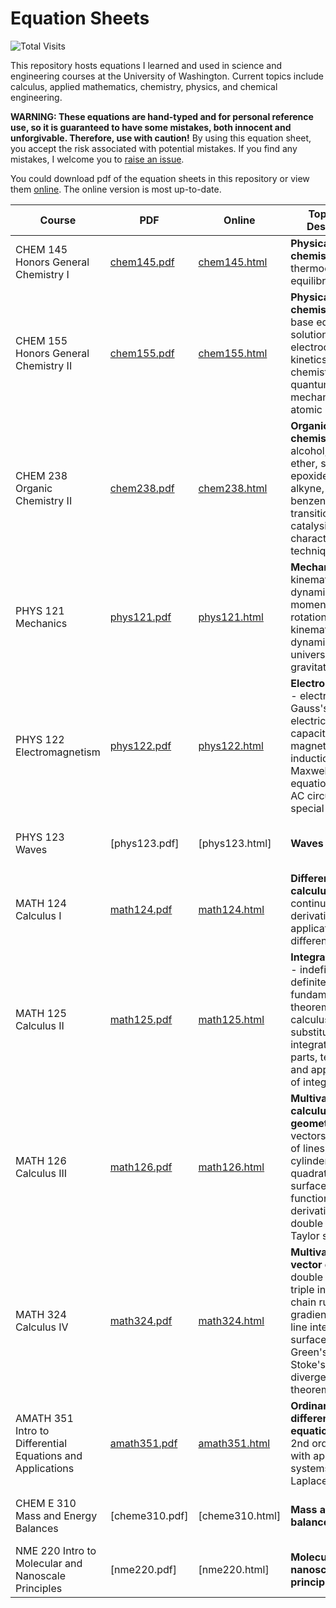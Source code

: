# Equation Sheets
![Total Visits](https://pv-badge.herokuapp.com/total.svg?repo_id=tengjuilin-equation-sheets)

This repository hosts equations I learned and used in science and engineering courses at the University of Washington. Current topics include calculus, applied mathematics, chemistry, physics, and chemical engineering.

**WARNING: These equations are hand-typed and for personal reference use, so it is guaranteed to have some mistakes, both innocent and unforgivable. Therefore, use with caution!** By using this equation sheet, you accept the risk associated with potential mistakes. If you find any mistakes, I welcome you to [raise an issue](https://github.com/tengjuilin/equation-sheets/issues/new).

You could download pdf of the equation sheets in this repository or view them [online](http://polarize.pw/equation-sheets/index.html). The online version is most up-to-date.

|Course|PDF|Online|Topics and Description|Status|
|-|-|-|-|-|
|CHEM 145 <br/> Honors General Chemistry I|[chem145.pdf](chem145.pdf)|[chem145.html](http://polarize.pw/equation-sheets/chem145.html)|**Physical chemistry** - gas, thermodynamics, equilibrium|completed|
|CHEM 155 <br/> Honors General Chemistry II|[chem155.pdf](chem155.pdf)|[chem155.html](http://polarize.pw/equation-sheets/chem155.html)|**Physical chemistry** - acid-base equilibria, solution equilibria, electrochemistry, kinetics, nuclear chemistry, quantum mechanics and atomic structure|completed|
|CHEM 238 <br/> Organic Chemistry II|[chem238.pdf](chem238.pdf)|[chem238.html](http://polarize.pw/equation-sheets/chem238.html)|**Organic chemistry** - alcohol, thiol, ether, sulfide, epoxide, glycol, alkyne, diene, benzene, transition metal catalysis, characterization techniques|completed|
|PHYS 121 <br/> Mechanics|[phys121.pdf](phys121.pdf)|[phys121.html](http://polarize.pw/equation-sheets/phys121.html)|**Mechanics** - kinematics, dynamics, energy, momentum, rotational kinematics and dynamics, universal gravitation|completed|
|PHYS 122 <br/> Electromagnetism|[phys122.pdf](phys122.pdf)|[phys122.html](http://polarize.pw/equation-sheets/phys122.html)|**Electromagnetism** - electrostatics, Gauss's law, electric potential, capacitance, magnetic field, induction, Maxwell's equations DC and AC circuits, special relativity|completed|
|PHYS 123 <br/> Waves|[phys123.pdf]|[phys123.html]|**Waves**|currently constructing; course in progress|
|MATH 124 <br/> Calculus I|[math124.pdf](math124.pdf)|[math124.html](http://polarize.pw/equation-sheets/math124.html)|**Differential calculus** - limits, continuity, derivatives, applications of differentiation|completed
|MATH 125 <br/> Calculus II|[math125.pdf](math125.pdf)|[math125.html](http://polarize.pw/equation-sheets/math125.html)|**Integral calculus** - indefinite and definite integrals, fundamental theorem of calculus, u-substitution, integration by parts, techniques and applications of integration|completed
|MATH 126 <br/> Calculus III|[math126.pdf](math126.pdf)|[math126.html](http://polarize.pw/equation-sheets/math126.html)|**Multivariable calculus and 3D geometry** - vectors, equation of lines, planes, cylinders, and quadratic surfaces, vector functions, partial derivatives, double integrals, Taylor series|completed
|MATH 324 <br/> Calculus IV|[math324.pdf](math324.pdf)|[math324.html](http://polarize.pw/equation-sheets/math324.html)|**Multivariable and vector calculus** - double integrals, triple integrals, chain rule, gradient vector, line integrals, surface integrals, Green's theorem, Stoke's theorem, divergence theorem|completed|
|AMATH 351 <br/> Intro to Differential Equations and Applications|[amath351.pdf](amath351.pdf)|[amath351.html](http://polarize.pw/equation-sheets/amath351.html)|**Ordinary differential equations** - 1st, 2nd order ODE with applications, systems of ODEs, Laplace transform|completed|
|CHEM E 310 <br/> Mass and Energy Balances|[cheme310.pdf]|[cheme310.html]|**Mass and energy balances**|currently constructing, course in progress|
|NME 220 Intro to Molecular and Nanoscale Principles|[nme220.pdf]|[nme220.html]|**Molecular and nanoscale principles**|currently constructing, course in progress|
